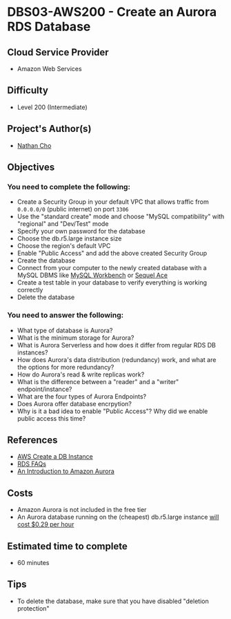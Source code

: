 # DBS03-AWS200 - Create an Aurora RDS Database

## Cloud Service Provider
- Amazon Web Services

## Difficulty
- Level 200 (Intermediate)

## Project's Author(s)
- [Nathan Cho](https://twitter.com/hatchcanon)

## Objectives

### You need to complete the following:
- Create a Security Group in your default VPC that allows traffic from `0.0.0.0/0` (public internet) on port `3306`
- Use the "standard create" mode and choose "MySQL compatibility" with "regional" and "Dev/Test" mode
- Specify your own password for the database
- Choose the db.r5.large instance size
- Choose the region's default VPC
- Enable "Public Access" and add the above created Security Group
- Create the database
- Connect from your computer to the newly created database with a MySQL DBMS like [MySQL Workbench](https://dev.mysql.com/downloads/workbench/?os=src) or [Sequel Ace](https://github.com/Sequel-Ace/Sequel-Ace)
- Create a test table in your database to verify everything is working correctly
- Delete the database


### You need to answer the following:
- What type of database is Aurora?
- What is the minimum storage for Aurora?
- What is Aurora Serverless and how does it differ from regular RDS DB instances?
- How does Aurora's data distribution (redundancy) work, and what are the options for more redundancy?
- How do Aurora's read & write replicas work?
- What is the difference between a "reader" and a "writer" endpoint/instance?
- What are the four types of Aurora Endpoints?
- Does Aurora offer database encrpytion?
- Why is it a bad idea to enable "Public Access"? Why did we enable public access this time?


## References
- [AWS Create a DB Instance](https://docs.aws.amazon.com/AmazonRDS/latest/UserGuide/CHAP_Tutorials.WebServerDB.CreateDBInstance.html)
- [RDS FAQs](https://aws.amazon.com/rds/faqs/)
- [An Introduction to Amazon Aurora](https://dzone.com/articles/an-introduction-of-amazon-aurora)

## Costs
- Amazon Aurora is not included in the free tier
- An Aurora database running on the (cheapest) db.r5.large instance [will cost $0.29 per hour](https://aws.amazon.com/rds/aurora/pricing/)

## Estimated time to complete
- 60 minutes

## Tips
- To delete the database, make sure that you have disabled "deletion protection"
